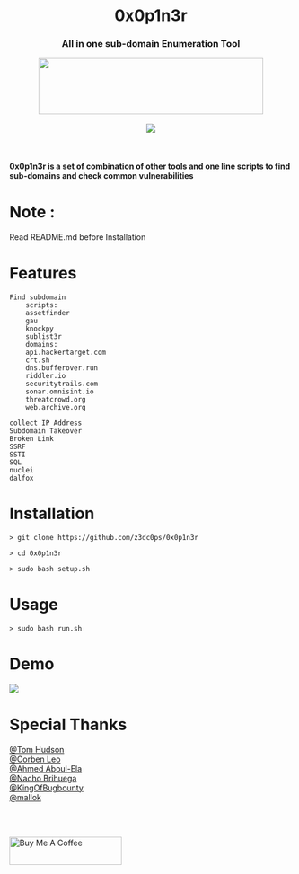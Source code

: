 
<meta name="description" property="og:description" content="0x0p1n3r - All in one Subdomain Enumeration Tool">
<meta name="author" content="jimmisimon">
<!-- Mobile Specific Meta -->
<meta name="viewport" content="width=device-width, initial-scale=1, shrink-to-fit=no">
<!-- Author Meta -->
<meta name="author" content="colorlib">
<!-- Meta Description -->
<meta name="description" content="0x0p1n3r - All in one Subdomain Enumeration Tool">
<!-- Meta Keyword -->
<meta name="keywords" content="0x0p1n3r - All in one Subdomain Enumeration Tool">
<!-- meta character set -->
<meta charset="UTF-8">
<!-- Site Title -->
		
<h1 align="center"> 0x0p1n3r</h1>
<h3 align="center">All in one sub-domain Enumeration Tool</h3>

<p align="center">
  <img align="center" width="400px" height="100px;" src="https://www.fullstackpython.com/img/logos/bash-wide.jpg" >  <br><br>
  <img src="https://img.shields.io/badge/0x0p1n3r-v1.6-blue">
  </p>
  
<br>
<h4>0x0p1n3r is a set of combination of other tools and one line scripts to find sub-domains and check common vulnerabilities </h4>

# Note :
   Read README.md before Installation 
   
# Features

    Find subdomain
	    scripts:
		assetfinder
		gau
		knockpy
		sublist3r
	    domains:
		api.hackertarget.com
		crt.sh
		dns.bufferover.run
		riddler.io
		securitytrails.com
		sonar.omnisint.io
		threatcrowd.org
		web.archive.org
		
	collect IP Address
	Subdomain Takeover 
	Broken Link 
	SSRF
	SSTI
	SQL
	nuclei
	dalfox

# Installation 

```
> git clone https://github.com/z3dc0ps/0x0p1n3r 
```
```
> cd 0x0p1n3r
```
```
> sudo bash setup.sh
```
# Usage
```
> sudo bash run.sh
```

# Demo 

<img src="https://raw.githubusercontent.com/z3dc0ps/0x0p1n3r/main/tools/0x0p1n3r.PNG" >


# Special Thanks


 [@Tom Hudson](https://github.com/tomnomnom) <br>
 [@Corben Leo](https://github.com/lc)<br>
 [@Ahmed Aboul-Ela](https://github.com/aboul3la)<br>
 [@Nacho Brihuega](https://github.com/n4xh4ck5)<br>
 [@KingOfBugbounty](https://github.com/KingOfBugbounty)<br>
 [@mallok](https://github.com/m4ll0k)<br>
 
 <br><br>
 
  



<a href="https://www.buymeacoffee.com/jimmisimon" target="_blank"><img height="50px" width="200px;" src="https://cdn.buymeacoffee.com/buttons/v2/default-blue.png" alt="Buy Me A Coffee" ></a>
